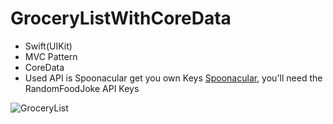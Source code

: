 # GroceryListWithCoreData
- Swift(UIKit)
- MVC Pattern
- CoreData
- Used API is Spoonacular get you own Keys [Spoonacular](https://spoonacular.com/food-api/docs#Random-Food-Joke), you'll need the RandomFoodJoke API Keys


![GroceryList](https://user-images.githubusercontent.com/99251583/207044688-ed980d08-63e7-4db1-a228-5e5d03878259.png)
